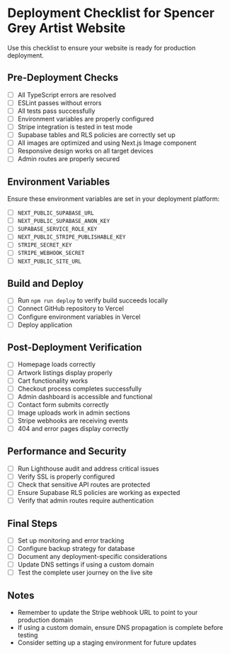 # Deployment Checklist for Spencer Grey Artist Website

Use this checklist to ensure your website is ready for production deployment.

## Pre-Deployment Checks

- [ ] All TypeScript errors are resolved
- [ ] ESLint passes without errors
- [ ] All tests pass successfully
- [ ] Environment variables are properly configured
- [ ] Stripe integration is tested in test mode
- [ ] Supabase tables and RLS policies are correctly set up
- [ ] All images are optimized and using Next.js Image component
- [ ] Responsive design works on all target devices
- [ ] Admin routes are properly secured

## Environment Variables

Ensure these environment variables are set in your deployment platform:

- [ ] `NEXT_PUBLIC_SUPABASE_URL`
- [ ] `NEXT_PUBLIC_SUPABASE_ANON_KEY`
- [ ] `SUPABASE_SERVICE_ROLE_KEY`
- [ ] `NEXT_PUBLIC_STRIPE_PUBLISHABLE_KEY`
- [ ] `STRIPE_SECRET_KEY`
- [ ] `STRIPE_WEBHOOK_SECRET`
- [ ] `NEXT_PUBLIC_SITE_URL`

## Build and Deploy

- [ ] Run `npm run deploy` to verify build succeeds locally
- [ ] Connect GitHub repository to Vercel
- [ ] Configure environment variables in Vercel
- [ ] Deploy application

## Post-Deployment Verification

- [ ] Homepage loads correctly
- [ ] Artwork listings display properly
- [ ] Cart functionality works
- [ ] Checkout process completes successfully
- [ ] Admin dashboard is accessible and functional
- [ ] Contact form submits correctly
- [ ] Image uploads work in admin sections
- [ ] Stripe webhooks are receiving events
- [ ] 404 and error pages display correctly

## Performance and Security

- [ ] Run Lighthouse audit and address critical issues
- [ ] Verify SSL is properly configured
- [ ] Check that sensitive API routes are protected
- [ ] Ensure Supabase RLS policies are working as expected
- [ ] Verify that admin routes require authentication

## Final Steps

- [ ] Set up monitoring and error tracking
- [ ] Configure backup strategy for database
- [ ] Document any deployment-specific considerations
- [ ] Update DNS settings if using a custom domain
- [ ] Test the complete user journey on the live site

## Notes

- Remember to update the Stripe webhook URL to point to your production domain
- If using a custom domain, ensure DNS propagation is complete before testing
- Consider setting up a staging environment for future updates
